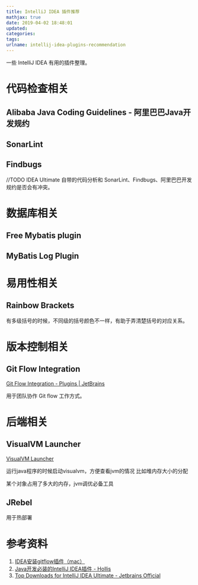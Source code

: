 ```yaml
---
title: IntelliJ IDEA 插件推荐
mathjax: true
date: 2019-04-02 18:48:01
updated:
categories:
tags:
urlname: intellij-idea-plugins-recommendation
---
```


一些 IntelliJ IDEA 有用的插件整理。

<!-- more -->

# 代码检查相关

## Alibaba Java Coding Guidelines - 阿里巴巴Java开发规约



## SonarLint



## Findbugs



//TODO IDEA Ultimate 自带的代码分析和 SonarLint、Findbugs、阿里巴巴开发规约是否会有冲突。

# 数据库相关

## Free Mybatis plugin



## MyBatis Log Plugin



# 易用性相关

## Rainbow Brackets

有多级括号的时候，不同级的括号颜色不一样，有助于弄清楚括号的对应关系。



# 版本控制相关

## Git Flow Integration

[Git Flow Integration - Plugins | JetBrains](https://plugins.jetbrains.com/plugin/7315-git-flow-integration)

用于团队协作 Git flow 工作方式。



# 后端相关

## VisualVM Launcher

[VisualVM Launcher](https://plugins.jetbrains.com/plugin/7115-visualvm-launcher)

运行java程序的时候启动visualvm，方便查看jvm的情况 比如堆内存大小的分配

某个对象占用了多大的内存，jvm调优必备工具



## JRebel

用于热部署



# 参考资料

1. [IDEA安装gitflow插件（mac）](https://blog.csdn.net/Y12nre/article/details/78094061)
2. [Java开发必装的IntelliJ IDEA插件 - Hollis](https://www.hollischuang.com/archives/966)
3. [Top Downloads for IntelliJ IDEA Ultimate - Jetbrains Official](https://plugins.jetbrains.com/search?pr=idea&pr_productId=idea&orderBy=downloads)